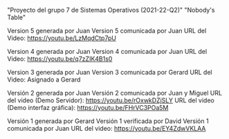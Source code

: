 "Proyecto del grupo 7 de Sistemas Operativos (2021-22-Q2)" 
"Nobody's Table" 

Version 5 generada por Juan
Version 5 comunicada por Juan
URL del Video: https://youtu.be/LzMqdCtp7pU

Version 4 generada por Juan
Version 4 comunicada por Juan
URL del Video: https://youtu.be/q7zZIK4B1s0

Version 3 generada por Juan
Version 3 comunicada por Gerard
URL del Video: Asignado a Gerard

Versión 2 generada por Juan
Versión 2 comunicada por Juan y Miguel
URL del video (Demo Servidor): https://youtu.be/rOxwkDZjSLY
URL del video (Demo interfaz gráfica): https://youtu.be/FHrVC3POa5M

Versión 1 generada por Gerard
Versión 1 verificada por David
Versión 1 comunicada por Juan
URL del video: https://youtu.be/EY4ZdwVKLAA
